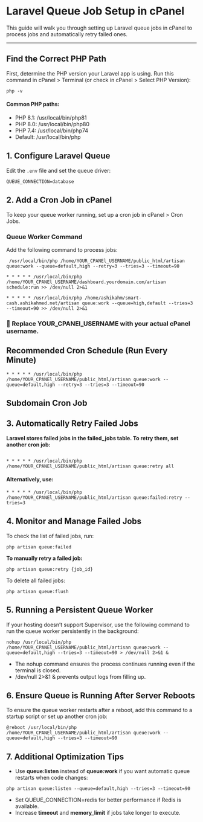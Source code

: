 # Laravel Queue Job Setup in cPanel

This guide will walk you through setting up Laravel queue jobs in cPanel to process jobs and automatically retry failed ones.

---
##  Find the Correct PHP Path
First, determine the PHP version your Laravel app is using. Run this command in cPanel > Terminal (or check in cPanel > Select PHP Version):

```
php -v
```
#### Common PHP paths:
* PHP 8.1: /usr/local/bin/php81
* PHP 8.0: /usr/local/bin/php80
* PHP 7.4: /usr/local/bin/php74
* Default: /usr/local/bin/php

## 1. Configure Laravel Queue

Edit the `.env` file and set the queue driver:

```env
QUEUE_CONNECTION=database
```



## 2. Add a Cron Job in cPanel
To keep your queue worker running, set up a cron job in cPanel > Cron Jobs.
### Queue Worker Command
Add the following command to process jobs:

```
 /usr/local/bin/php /home/YOUR_CPANEl_USERNAME/public_html/artisan queue:work --queue=default,high --retry=3 --tries=3 --timeout=90
 ```

```
* * * * * /usr/local/bin/php /home/YOUR_CPANEl_USERNAME/dashboard.yourdomain.com/artisan schedule:run >> /dev/null 2>&1
```

```
* * * * * /usr/local/bin/php /home/ashikahm/smart-cash.ashikahmed.net/artisan queue:work --queue=high,default --tries=3 --timeout=90 >> /dev/null 2>&1

```

### 📌 Replace YOUR_CPANEl_USERNAME with your actual cPanel username.

## Recommended Cron Schedule (Run Every Minute)

``` 
* * * * * /usr/local/bin/php /home/YOUR_CPANEl_USERNAME/public_html/artisan queue:work --queue=default,high --retry=3 --tries=3 --timeout=90

```

## Subdomain Cron Job

## 3. Automatically Retry Failed Jobs
**Laravel stores failed jobs in the failed_jobs table. To retry them, set another cron job:**

```

* * * * * /usr/local/bin/php /home/YOUR_CPANEl_USERNAME/public_html/artisan queue:retry all

```

#### Alternatively, use:

```
* * * * * /usr/local/bin/php /home/YOUR_CPANEl_USERNAME/public_html/artisan queue:failed:retry --tries=3

```

## 4. Monitor and Manage Failed Jobs
To check the list of failed jobs, run:

```
php artisan queue:failed
```
**To manually retry a failed job:**

```
php artisan queue:retry {job_id}
```

To delete all failed jobs:

```
php artisan queue:flush
```

## 5. Running a Persistent Queue Worker
If your hosting doesn’t support Supervisor, use the following command to run the queue worker persistently in the background:

```
nohup /usr/local/bin/php /home/YOUR_CPANEl_USERNAME/public_html/artisan queue:work --queue=default,high --tries=3 --timeout=90 > /dev/null 2>&1 &

```

* The nohup command ensures the process continues running even if the terminal is closed.
*  /dev/null 2>&1 & prevents output logs from filling up.

## 6. Ensure Queue is Running After Server Reboots
To ensure the queue worker restarts after a reboot, add this command to a startup script or set up another cron job:


```
@reboot /usr/local/bin/php /home/YOUR_CPANEl_USERNAME/public_html/artisan queue:work --queue=default,high --tries=3 --timeout=90

```

## 7. Additional Optimization Tips
* Use **queue:listen** instead of **queue:work** if you want automatic queue restarts when code changes:

```
php artisan queue:listen --queue=default,high --tries=3 --timeout=90

```
* Set QUEUE_CONNECTION=redis for better performance if Redis is available.
* Increase **timeout** and **memory_limit** if jobs take longer to execute.
